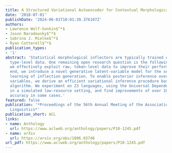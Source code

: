 ```yaml
---
title: A Structured Variational Autoencoder for Contextual Morphological Inflection
date: '2018-07-01'
publishDate: '2024-06-01T10:01:39.376107Z'
authors:
- Lawrence Wolf-Sonkin$^*$
- Jason Naradowsky$^*$
- Sabrina J. Mielke$^*$
- Ryan Cotterell$^*$
publication_types:
- '1'
abstract: 'Statistical morphological inflectors are typically trained on fully supervised,
  type-level data. One remaining open research question is the following: How can
  we effectively exploit raw, token-level data to improve their performance? To this
  end, we introduce a novel generative latent-variable model for the semi-supervised
  learning of inflection generation. To enable posterior inference over the latent
  variables, we derive an efficient variational inference procedure based on the wake-sleep
  algorithm. We experiment on 23 languages, using the Universal Dependencies corpora
  in a simulated low-resource setting, and find improvements of over 10% absolute
  accuracy in some cases.'
featured: false
publication: '*Proceedings of the 56th Annual Meeting of the Association for Computational
  Linguistics*'
publication_short: ACL
links:
- name: Anthology
  url: https://www.aclweb.org/anthology/papers/P18-1245.pdf
- name: arXiv
  url: https://arxiv.org/abs/1806.03746
url_pdf: https://www.aclweb.org/anthology/papers/P18-1245.pdf
---
```


